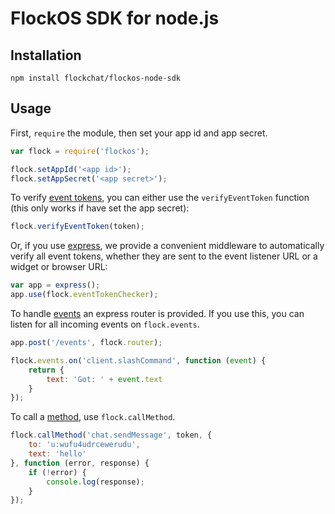 # FlockOS SDK for node.js

## Installation

```
npm install flockchat/flockos-node-sdk
```

## Usage

First, `require` the module, then set your app id and app secret.

```js
var flock = require('flockos');

flock.setAppId('<app id>');
flock.setAppSecret('<app secret>');
```

To verify [event tokens][], you can either use the `verifyEventToken` function (this only works if have set the app secret):

```js
flock.verifyEventToken(token);
```

Or, if you use [express][], we provide a convenient middleware to automatically verify all event tokens, whether they are sent to the event listener URL or a widget or browser URL:

```js
var app = express();
app.use(flock.eventTokenChecker);
```

To handle [events][] an express router is provided. If you use this, you can listen for all incoming events on `flock.events`.

```js
app.post('/events', flock.router);

flock.events.on('client.slashCommand', function (event) {
    return {
        text: 'Got: ' + event.text
    }
});
```

To call a [method][methods], use `flock.callMethod`.

```js
flock.callMethod('chat.sendMessage', token, {
    to: 'u:wufu4udrcewerudu',
    text: 'hello'
}, function (error, response) {
    if (!error) {
        console.log(response);
    }
});
```

[methods]: http://docs.flock.co/display/flockos/Methods
[events]: http://docs.flock.co/display/flockos/Events
[event tokens]: http://docs.flock.co/display/flockos/Event+Tokens
[express]: http://expressjs.com/
